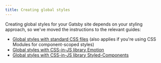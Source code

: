 ```yaml
---
title: Creating global styles
---
```


Creating global styles for your Gatsby site depends on your styling approach, so we've moved the instructions to the relevant guides:

- [Global styles with standard CSS files](/docs/global-css/) (also applies if you're using CSS Modules for component-scoped styles)
- [Global styles with CSS-in-JS library Emotion](/docs/emotion/)
- [Global styles with CSS-in-JS library Styled-Components](/docs/styled-components/)
